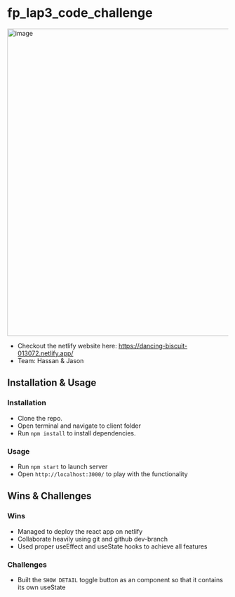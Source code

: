# fp_lap3_code_challenge

<img width="700" alt="image" src="https://user-images.githubusercontent.com/87542131/184105225-c8b0685a-8100-466b-a69f-67323f9362ed.png">

* Checkout the netlify website here: https://dancing-biscuit-013072.netlify.app/
* Team: Hassan & Jason

## Installation & Usage

### Installation

* Clone the repo.
* Open terminal and navigate to client folder
* Run `npm install` to install dependencies.

### Usage

* Run `npm start` to launch server 
* Open `http://localhost:3000/` to play with the functionality

## Wins & Challenges

### Wins

* Managed to deploy the react app on netlify
* Collaborate heavily using git and github dev-branch
* Used proper useEffect and useState hooks to achieve all features

### Challenges

* Built the `SHOW DETAIL` toggle button as an component so that it contains its own useState
